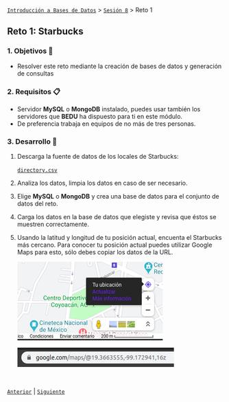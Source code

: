 [`Introducción a Bases de Datos`](../../README.md) > [`Sesión 8`](../Readme.md) > Reto 1

## Reto 1: Starbucks

### 1. Objetivos :dart:
- Resolver este reto mediante la creación de bases de datos y generación de consultas


### 2. Requisitos :clipboard:
- Servidor __MySQL__ o __MongoDB__ instalado, puedes usar también los servidores que __BEDU__ ha dispuesto para ti en este módulo.
- De preferencia trabaja en equipos de no más de tres personas.

### 3. Desarrollo :rocket:

1. Descarga la fuente de datos de los locales de Starbucks:

   <a href="datos/directory.csv" target="_blank">`directory.csv`</a>

1. Analiza los datos, limpia los datos en caso de ser necesario.

1. Elige __MySQL__ o __MongoDB__ y crea una base de datos para el conjunto de datos del reto.

1. Carga los datos en la base de datos que elegiste y revisa que éstos se muestren correctamente.

1. Usando la latitud y longitud de tu posición actual, encuenta el Starbucks más cercano. Para conocer tu posición actual puedes utilizar Google Maps para esto, sólo debes copiar los datos de la URL.

   ![imagen](imagenes/imagen1.png)

   ![imagen](imagenes/imagen2.png)

<br/>

[`Anterior`](../Readme.md) | [`Siguiente`](../Readme.md)   
